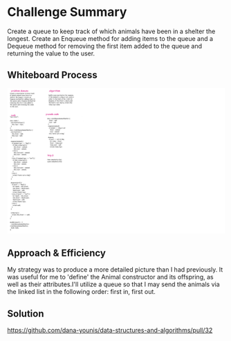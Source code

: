 # Challenge Summary
Create a queue to keep track of which animals have been in a shelter the longest. Create an Enqueue method for adding items to the queue and a Dequeue method for removing the first item added to the queue and returning the value to the user.

## Whiteboard Process
![whiteboard](../image/12.png)

## Approach & Efficiency
My strategy was to produce a more detailed picture than I had previously. It was useful for me to 'define' the Animal constructor and its offspring, as well as their attributes.I'll utilize a queue so that I may send the animals via the linked list in the following order: first in, first out.

## Solution
https://github.com/dana-younis/data-structures-and-algorithms/pull/32

